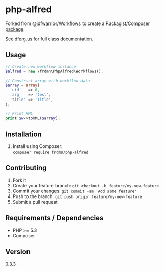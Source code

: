 # php-alfred

Forked from @[jdfwarrior/Workflows](https://github.com/jdfwarrior/Workflows) to create a [Packagist/Composer package](https://packagist.org/packages/frdmn/php-alfred).

See [dferg.us](http://dferg.us/workflows-class) for full class documentation.

## Usage

```php
// Create new workflow instance
$alfred = new \frdmn\PhpAlfred\Workflows();

// Construct array with workflow data
$array = array(
  'uid'   => 0,
  'arg'   => 'test',
  'title' => 'Title',
);

// Print XML
print $w->toXML($array);
```

## Installation

1. Install using Composer:  
  `composer require frdmn/php-alfred`

## Contributing

1. Fork it
2. Create your feature branch: `git checkout -b feature/my-new-feature`
3. Commit your changes: `git commit -am 'Add some feature'`
4. Push to the branch: `git push origin feature/my-new-feature`
5. Submit a pull request

## Requirements / Dependencies

* PHP >= 5.3
* Composer

## Version

0.3.3
